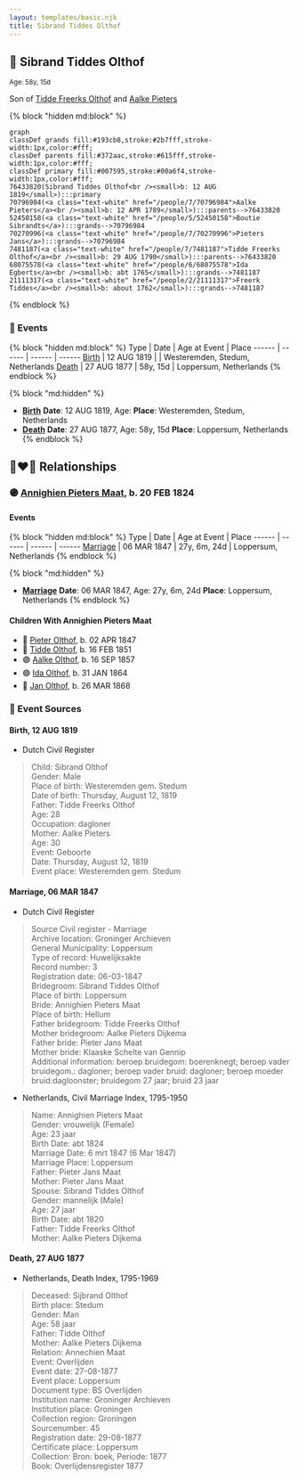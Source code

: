 ```yaml
---
layout: templates/basic.njk
title: Sibrand Tiddes Olthof
---
```

## 🔵 Sibrand Tiddes Olthof
<small>Age: 58y, 15d</small>

Son of [Tidde Freerks Olthof](/people/7/7481187) and [Aalke Pieters](/people/7/70796984)

{% block "hidden md:block" %}
```mermaid
graph
classDef grands fill:#193cb8,stroke:#2b7fff,stroke-width:1px,color:#fff;
classDef parents fill:#372aac,stroke:#615fff,stroke-width:1px,color:#fff;
classDef primary fill:#007595,stroke:#00a6f4,stroke-width:1px,color:#fff;
76433820(Sibrand Tiddes Olthof<br /><small>b: 12 AUG 1819</small>):::primary
70796984(<a class="text-white" href="/people/7/70796984">Aalke Pieters</a><br /><small>b: 12 APR 1789</small>):::parents-->76433820
52450158(<a class="text-white" href="/people/5/52450158">Boutie Sibrandts</a>):::grands-->70796984
70270996(<a class="text-white" href="/people/7/70270996">Pieters Jans</a>):::grands-->70796984
7481187(<a class="text-white" href="/people/7/7481187">Tidde Freerks Olthof</a><br /><small>b: 29 AUG 1790</small>):::parents-->76433820
68075578(<a class="text-white" href="/people/6/68075578">Ida Egberts</a><br /><small>b: abt 1765</small>):::grands-->7481187
21111317(<a class="text-white" href="/people/2/21111317">Freerk Tiddes</a><br /><small>b: about 1762</small>):::grands-->7481187
```
{% endblock %}

### 📆 Events

{% block "hidden md:block" %}
Type | Date | Age at Event | Place
------ | ------ | ------ | ------
[Birth](#event-event-2) | 12 AUG 1819 |  | Westeremden, Stedum, Netherlands
[Death](#event-event-3) | 27 AUG 1877 | 58y, 15d | Loppersum, Netherlands
{% endblock %}

{% block "md:hidden" %}
- **[Birth](#event-event-2)**
**Date**: 12 AUG 1819, Age:
**Place**: Westeremden, Stedum, Netherlands
- **[Death](#event-event-3)**
**Date**: 27 AUG 1877, Age: 58y, 15d
**Place**: Loppersum, Netherlands
{% endblock %}

## 👩‍❤️‍👨 Relationships

### 🟣 [Annighien Pieters Maat](/people/7/7249878), b. 20 FEB 1824

#### Events

{% block "hidden md:block" %}
Type | Date | Age at Event | Place
------ | ------ | ------ | ------
[Marriage](#event-family-0-event-0) | 06 MAR 1847 | 27y, 6m, 24d | Loppersum, Netherlands
{% endblock %}

{% block "md:hidden" %}
- **[Marriage](#event-family-0-event-0)**
**Date**: 06 MAR 1847, Age: 27y, 6m, 24d
**Place**: Loppersum, Netherlands
{% endblock %}

#### Children With Annighien Pieters Maat
* 🔵 [Pieter Olthof](/people/9/96395545), b. 02 APR 1847
* 🔵 [Tidde Olthof](/people/4/48588550), b. 16 FEB 1851
* 🟣 [Aalke Olthof](/people/1/12784340), b. 16 SEP 1857
* 🟣 [Ida Olthof](/people/6/60020862), b. 31 JAN 1864
* 🔵 [Jan Olthof](/people/2/25950288), b. 26 MAR 1868
### 📰 Event Sources

#### <a id="event-event-2"></a> Birth, 12 AUG 1819
* Dutch Civil Register
>   
  > Child: Sibrand Olthof  
  > Gender: Male  
  > Place of birth: Westeremden gem. Stedum  
  > Date of birth: Thursday, August 12, 1819  
  > Father: Tidde Freerks Olthof  
  > Age: 28  
  > Occupation: dagloner  
  > Mother: Aalke Pieters  
  > Age: 30  
  > Event: Geboorte  
  > Date: Thursday, August 12, 1819  
  > Event place: Westeremden gem. Stedum

#### <a id="event-family-0-event-0"></a> Marriage, 06 MAR 1847
* Dutch Civil Register
>   
  > Source Civil register - Marriage  
  > Archive location: Groninger Archieven  
  > General Municipality: Loppersum  
  > Type of record: Huwelijksakte  
  > Record number: 3  
  > Registration date: 06-03-1847  
  > Bridegroom: Sibrand Tiddes Olthof  
  > Place of birth: Loppersum  
  > Bride: Annighien Pieters Maat  
  > Place of birth: Hellum  
  > Father bridegroom: Tidde Freerks Olthof  
  > Mother bridegroom: Aalke Pieters Dijkema  
  > Father bride: Pieter Jans Maat  
  > Mother bride: Klaaske Schelte van Gennip  
  > Additional information: beroep bruidegom: boerenknegt; beroep vader bruidegom.: dagloner; beroep vader bruid: dagloner; beroep moeder bruid:dagloonster; bruidegom 27 jaar; bruid 23 jaar
* Netherlands, Civil Marriage Index, 1795-1950
>   
  > Name: Annighien Pieters Maat  
  > Gender: vrouwelijk (Female)  
  > Age: 23 jaar  
  > Birth Date: abt 1824  
  > Marriage Date: 6 mrt 1847 (6 Mar 1847)  
  > Marriage Place: Loppersum  
  > Father: Pieter Jans Maat  
  > Mother: Pieter Jans Maat  
  > Spouse: Sibrand Tiddes Olthof  
  > Gender: mannelijk (Male)  
  > Age: 27 jaar  
  > Birth Date: abt 1820  
  > Father: Tidde Freerks Olthof  
  > Mother: Aalke Pieters Dijkema
#### <a id="event-event-3"></a> Death, 27 AUG 1877
* Netherlands, Death Index, 1795-1969
>   
  > Deceased: Sijbrand Olthof  
  > Birth place: Stedum  
  > Gender: Man  
  > Age: 58 jaar  
  > Father: Tidde Olthof  
  > Mother: Aalke Pieters Dijkema  
  > Relation: Annechien Maat  
  > Event: Overlijden  
  > Event date: 27-08-1877  
  > Event place: Loppersum  
  > Document type: BS Overlijden  
  > Institution name: Groninger Archieven  
  > Institution place: Groningen  
  > Collection region: Groningen  
  > Sourcenumber: 45  
  > Registration date: 29-08-1877  
  > Certificate place: Loppersum  
  > Collection: Bron: boek, Periode: 1877  
  > Book: Overlijdensregister 1877
